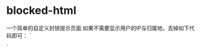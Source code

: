 # blocked-html
一个简单的自定义封锁提示页面
如果不需要显示用户的IP与归属地，去掉如下代码即可：
  `
  <script>
    fetch('https://api.ipify.org?format=json')
        .then(response => response.json())
        .then(data => {
            document.getElementById('ipAddress').innerText = `Your IP Address is: ${data.ip}`;
            return fetch(`http://ip-api.com/json/${data.ip}`)
        })
        .then(response => response.json())
        .then(data => {
            document.getElementById('location').innerText = `Your IP is located in: ${data.country}, ${data.regionName}, ${data.city}`;
        });
    </script>
    `
